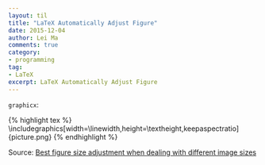 ```yaml
---
layout: til
title: "LaTeX Automatically Adjust Figure"
date: 2015-12-04
author: Lei Ma
comments: true
category:
- programming
tag:
- LaTeX
excerpt: LaTeX Automatically Adjust Figure
---
```


`graphicx`:

{% highlight tex %}
\includegraphics[width=\linewidth,height=\textheight,keepaspectratio]{picture.png}
{% endhighlight %}

Source: [Best figure size adjustment when dealing with different image sizes](http://tex.stackexchange.com/questions/17380/best-figure-size-adjustment-when-dealing-with-different-image-sizes)

